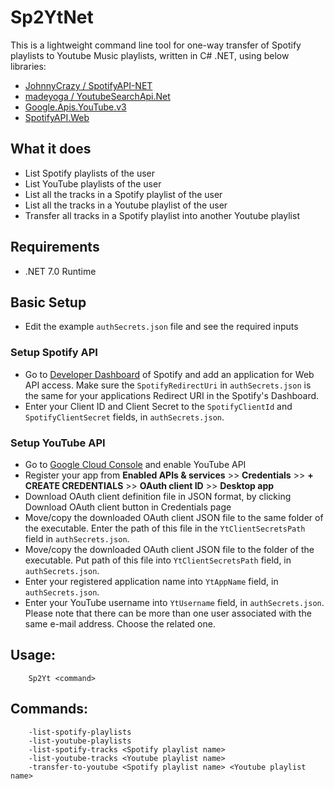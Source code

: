 # Sp2YtNet
This is a lightweight command line tool for one-way transfer of Spotify playlists to Youtube Music playlists, written in C# .NET, using below libraries:

- [JohnnyCrazy / SpotifyAPI-NET](https://github.com/JohnnyCrazy/SpotifyAPI-NET)
- [madeyoga / YoutubeSearchApi.Net](https://github.com/madeyoga/YoutubeSearchApi.Net)
- [Google.Apis.YouTube.v3](https://www.nuget.org/packages/Google.Apis.youtube.v3/)
- [SpotifyAPI.Web](https://www.nuget.org/packages/SpotifyAPI.Web)

## What it does
- List Spotify playlists of the user
- List YouTube playlists of the user
- List all the tracks in a Spotify playlist of the user
- List all the tracks in a Youtube playlist of the user
- Transfer all tracks in a Spotify playlist into another Youtube playlist

## Requirements
- .NET 7.0 Runtime

## Basic Setup

- Edit the example `authSecrets.json` file and see the required inputs

### Setup Spotify API
- Go to [Developer Dashboard](https://developer.spotify.com/dashboard) of Spotify and add an application for Web API access. Make sure the `SpotifyRedirectUri` in `authSecrets.json` is the same for your applications Redirect URI in the Spotify's Dashboard.
- Enter your Client ID and Client Secret to the `SpotifyClientId` and `SpotifyClientSecret` fields, in `authSecrets.json`.

### Setup YouTube API
- Go to [Google Cloud Console](https://console.cloud.google.com/apis/api/youtube.googleapis.com/) and enable YouTube API
- Register your app from **Enabled APIs & services** >> **Credentials** >> **+ CREATE CREDENTIALS** >> **OAuth client ID** >> **Desktop app**
- Download OAuth client definition file in JSON format, by clicking Download OAuth client button in Credentials page
- Move/copy the downloaded OAuth client JSON file to the same folder of the executable. Enter the path of this file in the `YtClientSecretsPath` field in `authSecrets.json`.
- Move/copy the downloaded OAuth client JSON file to the folder of the executable. Put path of this file into `YtClientSecretsPath` field, in `authSecrets.json`.
- Enter your registered application name into `YtAppName` field, in `authSecrets.json`.
- Enter your YouTube username into `YtUsername` field, in `authSecrets.json`. Please note that there can be more than one user associated with the same e-mail address. Choose the related one.

## Usage:
        Sp2Yt <command>

## Commands:
        -list-spotify-playlists
        -list-youtube-playlists
        -list-spotify-tracks <Spotify playlist name>
        -list-youtube-tracks <Youtube playlist name>
        -transfer-to-youtube <Spotify playlist name> <Youtube playlist name>
